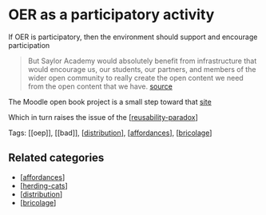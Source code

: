 # OER as a participatory activity

If OER is participatory, then the environment should support and encourage participation

> But Saylor Academy would absolutely benefit from infrastructure that would encourage us, our students, our partners, and members of the wider open community to really create the open content we need from the open content that we have. [source](http://www.saylor.org/2016/04/blog-oer-as-a-participatory-activity/)

The Moodle open book project is a small step toward that [site](https://davidtjones.wordpress.com/research/the-moodle-open-book-module-project/)

Which in turn raises the issue of the [[reusability-paradox]]

Tags: [[oep]], [[bad]], [[distribution]], [[affordances]], [[bricolage]] 

## Related categories

- [[affordances]]
- [[herding-cats]]
- [[distribution]]
- [[bricolage]]


[//begin]: # "Autogenerated link references for markdown compatibility"
[reusability-paradox]: ../Bricolage/reusability-paradox "Reusability Paradox"
[distribution]: ../distribution "Distribution"
[affordances]: ../affordances "Affordances"
[bricolage]: ../bricolage "Bricolage"
[herding-cats]: ../herding-cats "Herding Cats"
[//end]: # "Autogenerated link references"